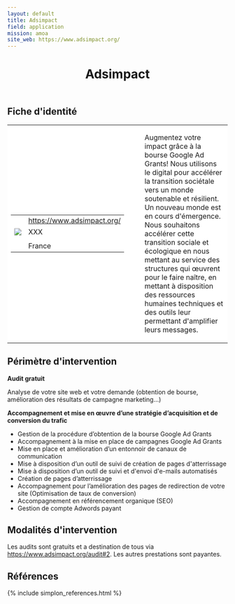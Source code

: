 ```yaml
---
layout: default
title: Adsimpact
field: application
mission: amoa
site_web: https://www.adsimpact.org/
---
```


<header>
	<h1> Adsimpact </h1>
</header>

<div class="main">
	<h2> Fiche d'identité </h2>
	<table style="border-collapse: collapse;">
		<tr style="border: none; background-color:#FFFFFF;">
			<td style="border: none; background-color:#FFFFFF;width:20%;height:80%;">
				<div class="fiche_contact" style="">
					<table style="border-collapse: collapse;">
						<tr class="site_web" style="border: none; background-color:#FFFFFF;">
							<td style="border: none;">
								<img src="" class="fiche_icone"/>
							</td>
							<td style="border: none;">
								<a href="https://www.adsimpact.org/"> https://www.adsimpact.org/</a>
							</td>
						</tr>
						<tr class="contact" style="border: none; background-color:#FFFFFF;">
							<td style="border: none;display: table-cell;">
								<img src="{{site.base_url}}/images/email_icon.png" class="image" style="max-width:150%;vertical-align: middle;"/>
							</td>
							<td style="border: none;">
								XXX 
							</td>
						</tr>
						<tr class="telephone" style="border: none; background-color:#FFFFFF;">
							<td style="border: none;">
								<img src="" class="fiche_icone"/>
							</td>
							<td style="border: none;">
							</td>
						</tr>
						<tr class="zone" style="border: none; background-color:#FFFFFF;">
							<td style="border: none;">
								<img src="" class="fiche_icone"/>
							</td>
							<td style="border: none;">
								France
							</td>
						</tr>
					</table>
				</div>
			</td>
			<td style="width:10%;"/>
			<td style="background-color:#FFFFFF; width:60%;">
				<div class="fiche_identite">
					<p style="font-weight:normal;">
					Augmentez votre impact grâce à la bourse Google Ad Grants! Nous utilisons le digital pour accélérer la transition sociétale vers un monde soutenable et résilient. Un nouveau monde est en cours d'émergence. Nous souhaitons accélérer cette transition sociale et écologique en nous mettant au service des structures qui œuvrent pour le faire naître, en mettant à disposition des ressources humaines techniques et des outils leur permettant d'amplifier leurs messages.
					</p>
				</div>
			</td>
		</tr>
	</table>
	<div class="perimetre_intervention">
		<h2> Périmètre d'intervention </h2>
		<strong>Audit gratuit</strong>
		<p>Analyse de votre site web et votre demande (obtention de bourse, amélioration des résultats de campagne marketing…)</p>
		<strong>Accompagnement et mise en œuvre d’une stratégie d’acquisition et de conversion du trafic</strong>
		<ul>
			<li>Gestion de la procédure d’obtention de la bourse Google Ad Grants</li>
			<li>Accompagnement à la mise en place de campagnes Google Ad Grants</li>
			<li>Mise en place et amélioration d’un entonnoir de canaux de communication</li>
			<li>Mise à disposition d’un outil de suivi de création de pages d'atterrissage</li>
			<li>Mise à disposition d’un outil de suivi et d'envoi d'e-mails automatisés</li>
			<li>Création de pages d’atterrissage</li>
			<li>Accompagnement pour l’amélioration des pages de redirection de votre site (Optimisation de taux de conversion)</li>
			<li>Accompagnement en référencement organique (SEO)</li>
			<li>Gestion de compte Adwords payant</li>
		</ul>
	</div>
	<div class="modalite_intervention">
		<h2> Modalités d'intervention </h2>
		<p>Les audits sont gratuits et a destination de tous via <a href="formulaire d'audit"> https://www.adsimpact.org/audit#2</a>. Les autres prestations sont payantes.</p>
</div>
<footer class="references">
	<h2> Références </h2>
	{% include simplon_references.html %}
</footer>

